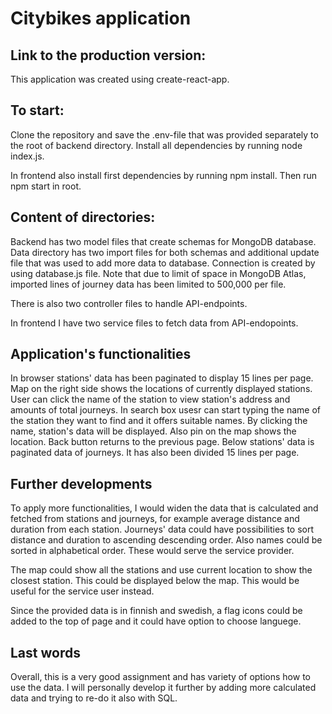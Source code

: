 <h1>Citybikes application</h1>

<h2>Link to the production version:</h2>

This application was created using create-react-app.

<h2>To start:</h2>

Clone the repository and save the .env-file that was provided separately to the root of backend directory. Install all dependencies by running node index.js.

In frontend also install first dependencies by running npm install. Then run npm start in root.

<h2>Content of directories:</h2>

Backend has two model files that create schemas for MongoDB database. Data directory has two import files for both schemas and additional update file that was used to add more data to database. Connection is created by using database.js file. Note that due to limit of space in MongoDB Atlas, imported lines of journey data has been limited to 500,000 per file. 

There is also two controller files to handle API-endpoints. 

In frontend I have two service files to fetch data from API-endopoints. 

<h2>Application's functionalities</h2>

In browser stations' data has been paginated to display 15 lines per page. Map on the right side shows the locations of currently displayed stations. User can click the name of the station to view station's address and amounts of total journeys. 
In search box usesr can start typing the name of the station they want to find and it offers suitable names. By clicking the name, station's data will be displayed. Also pin on the map shows the location. Back button returns to the previous page.
Below stations' data is paginated data of journeys. It has also been divided 15 lines per page. 

<h2>Further developments</h2>

To apply more functionalities, I would widen the data that is calculated and fetched from stations and journeys, for example average distance and duration from each station. Journeys' data could have possibilities to sort distance and duration to ascending descending order. Also names could be sorted in alphabetical order. These would serve the service provider.

The map could show all the stations and use current location to show the closest station. This could be displayed below the map. This would be useful for the service user instead.

Since the provided data is in finnish and swedish, a flag icons could be added to the top of page and it could have option to choose languege. 

<h2>Last words</h2>Overall, this is a very good assignment and has variety of options how to use the data. I will personally develop it further by adding more calculated data and trying to re-do it also with SQL. 



